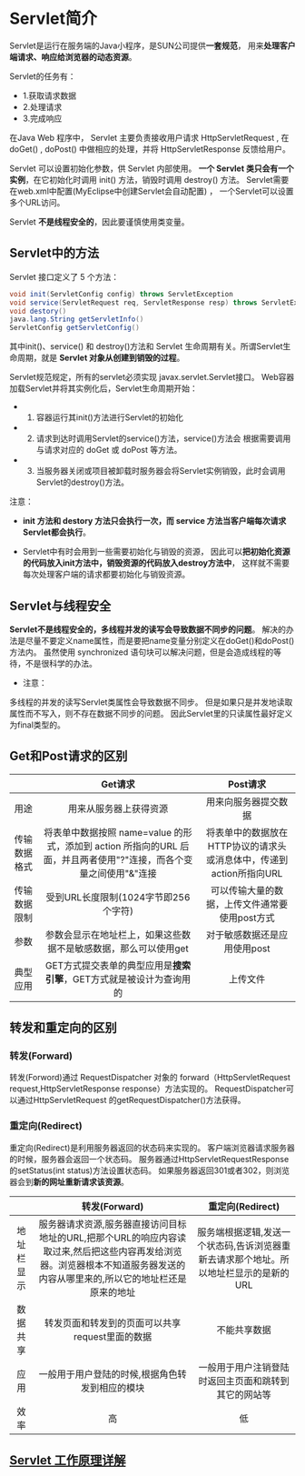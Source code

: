# Servlet简介

Servlet是运行在服务端的Java小程序，是SUN公司提供**一套规范**，
用来**处理客户端请求、响应给浏览器的动态资源**。

Servlet的任务有：
- 1.获取请求数据
- 2.处理请求
- 3.完成响应


在Java Web 程序中， Servlet 主要负责接收用户请求 HttpServletRequest ,
在 doGet() , doPost() 中做相应的处理，并将 HttpServletResponse 反馈给用户。

Servlet 可以设置初始化参数，供 Servlet 内部使用。
**一个 Servlet 类只会有一个实例**，在它初始化时调用 init() 方法，销毁时调用 destroy() 方法。
Servlet需要在web.xml中配置(MyEclipse中创建Servlet会自动配置) ，
一个Servlet可以设置多个URL访问。

Servlet **不是线程安全的**，因此要谨慎使用类变量。

## Servlet中的方法
Servlet 接口定义了 5 个方法：
```java
void init(ServletConfig config) throws ServletException
void service(ServletRequest req, ServletResponse resp) throws ServletException, java.io.IOException
void destory()
java.lang.String getServletInfo()
ServletConfig getServletConfig()
```

其中init()、service() 和 destroy()方法和 Servlet 生命周期有关。所谓Servlet生命周期，就是 **Servlet 对象从创建到销毁的过程**。

Servlet规范规定，所有的servlet必须实现 javax.servlet.Servlet接口。
Web容器加载Servlet并将其实例化后，Servlet生命周期开始：

- 1. 容器运行其init()方法进行Servlet的初始化

- 2. 请求到达时调用Servlet的service()方法，service()方法会
根据需要调用与请求对应的 doGet 或 doPost 等方法。
  
- 3. 当服务器关闭或项目被卸载时服务器会将Servlet实例销毁，此时会调用Servlet的destroy()方法。
     

注意：

- **init 方法和 destory 方法只会执行一次，而 service 方法当客户端每次请求Servlet都会执行**。

- Servlet中有时会用到一些需要初始化与销毁的资源，
因此可以**把初始化资源的代码放入init方法中，销毁资源的代码放入destroy方法中**，
这样就不需要每次处理客户端的请求都要初始化与销毁资源。

## Servlet与线程安全

**Servlet不是线程安全的，多线程并发的读写会导致数据不同步的问题**。
解决的办法是尽量不要定义name属性，而是要把name变量分别定义在doGet()和doPost()方法内。
虽然使用 synchronized 语句块可以解决问题，但是会造成线程的等待，不是很科学的办法。 

- 注意：

多线程的并发的读写Servlet类属性会导致数据不同步。
但是如果只是并发地读取属性而不写入，则不存在数据不同步的问题。
因此Servlet里的只读属性最好定义为final类型的。

## Get和Post请求的区别

|  | Get请求 | Post请求 |
| :--: | :--: | :--: |
| 用途  | 用来从服务器上获得资源  |  用来向服务器提交数据  |
| 传输数据格式 | 将表单中数据按照 name=value 的形式，添加到 action 所指向的URL 后面，并且两者使用"?"连接，而各个变量之间使用"&"连接  | 将表单中的数据放在HTTP协议的请求头或消息体中，传递到action所指向URL |
| 传输数据限制 | 受到URL长度限制(1024字节即256个字符) | 可以传输大量的数据，上传文件通常要使用post方式 |
| 参数 | 参数会显示在地址栏上，如果这些数据不是敏感数据，那么可以使用get | 对于敏感数据还是应用使用post |
| 典型应用 | GET方式提交表单的典型应用是**搜索引擎**，GET方式就是被设计为查询用的 | 上传文件 |


## 转发和重定向的区别
### 转发(Forward)

转发(Forword)通过 RequestDispatcher 对象的
forward（HttpServletRequest request,HttpServletResponse response）方法实现的。
RequestDispatcher可以通过HttpServletRequest 的getRequestDispatcher()方法获得。

### 重定向(Redirect)

重定向(Redirect)是利用服务器返回的状态码来实现的。
客户端浏览器请求服务器的时候，服务器会返回一个状态码。
服务器通过HttpServletRequestResponse的setStatus(int status)方法设置状态码。
如果服务器返回301或者302，则浏览器会到**新的网址重新请求该资源**。

| | 转发(Forward) | 重定向(Redirect) |
| :--:| :--: | :--: |
| 地址栏显示 | 服务器请求资源,服务器直接访问目标地址的URL,把那个URL的响应内容读取过来,然后把这些内容再发给浏览器。浏览器根本不知道服务器发送的内容从哪里来的,所以它的地址栏还是原来的地址 | 服务端根据逻辑,发送一个状态码,告诉浏览器重新去请求那个地址。所以地址栏显示的是新的URL |
| 数据共享 | 转发页面和转发到的页面可以共享request里面的数据 | 不能共享数据 |
| 应用 | 一般用于用户登陆的时候,根据角色转发到相应的模块 | 一般用于用户注销登陆时返回主页面和跳转到其它的网站等 |
| 效率 | 高 | 低 |

## [Servlet 工作原理详解](https://blog.csdn.net/a724888/article/details/78065232)
